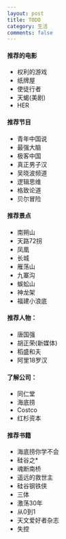 ```yaml
---
layout: post
title: TODO
category: 生活
comments: false
---
```

 
   
#### 推荐的电影

* 权利的游戏
* 纸牌屋
* 使徒行者
* 天蝎(美剧)
* HER
 
#### 推荐节目
* 青年中国说
* 最强大脑
* 极客中国
* 真正男子汉
* 吴晓波频道
* 逻辑思维
* 格致论道
* 贝尔冒险

#### 推荐景点
* 南朔山
* 天路72拐
* 凤凰
* 长城
* 雁荡山
* 九寨沟
* 蜈蚣山
* 神龙架
* 福建小浪底

#### 推荐人物：
* 唐国强
* 胡正荣(新媒体)
* 稻盛和夫
* 阿里18罗汉

#### 了解公司：
* 同仁堂
* 海底捞
* Costco
* 红杉资本

#### 推荐书籍
* 海底捞你学不会
* 硅谷之*
* 魂断南桥
* 遥远的救世主
* 硅谷钢铁侠
* 三体
* 激荡30年
* 从0到1
* 天文爱好者杂志
* 失控


